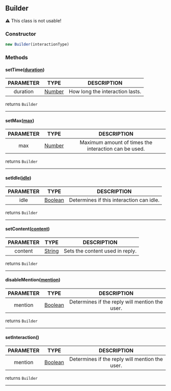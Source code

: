 [String]: https://developer.mozilla.org/en-US/docs/Web/JavaScript/Reference/Global_Objects/String

[Number]: https://developer.mozilla.org/en-US/docs/Web/JavaScript/Reference/Global_Objects/Number

[Boolean]: https://developer.mozilla.org/en-US/docs/Web/JavaScript/Reference/Global_Objects/Boolean

[Object]: https://developer.mozilla.org/en-US/docs/Web/JavaScript/Reference/Global_Objects/Object

[Array]: https://developer.mozilla.org/en-US/docs/Web/JavaScript/Reference/Global_Objects/Array

## Builder

⚠ This class is not usable!

### Constructor
```js
new Builder(interactionType)
```

### Methods

#### setTime([duration]())

| PARAMETER | TYPE | DESCRIPTION |
|:-:|:-:|:-:|
| duration | [Number] | How long the interaction lasts. |

returns `Builder`

---
#### setMax([max]())

| PARAMETER | TYPE | DESCRIPTION |
|:-:|:-:|:-:|
| max | [Number] | Maximum amount of times the interaction can be used. |

returns `Builder`

---
#### setIdle([idle]())

| PARAMETER | TYPE | DESCRIPTION |
|:-:|:-:|:-:|
| idle | [Boolean] | Determines if this interaction can idle. |

returns `Builder`

---
#### setContent([content]())

| PARAMETER | TYPE | DESCRIPTION |
|:-:|:-:|:-:|
| content | [String] | Sets the content used in reply. |

returns `Builder`

---
#### disableMention([mention]())

| PARAMETER | TYPE | DESCRIPTION |
|:-:|:-:|:-:|
| mention | [Boolean] | Determines if the reply will mention the user. |

returns `Builder`

---
#### setInteraction([]())

| PARAMETER | TYPE | DESCRIPTION |
|:-:|:-:|:-:|
| mention | [Boolean] | Determines if the reply will mention the user. |

returns `Builder`

---
